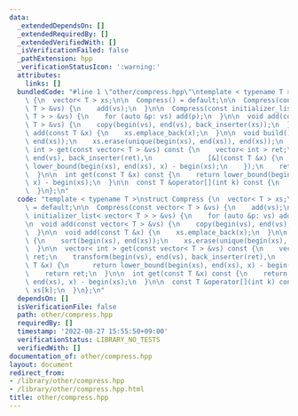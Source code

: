 ```yaml
---
data:
  _extendedDependsOn: []
  _extendedRequiredBy: []
  _extendedVerifiedWith: []
  _isVerificationFailed: false
  _pathExtension: hpp
  _verificationStatusIcon: ':warning:'
  attributes:
    links: []
  bundledCode: "#line 1 \"other/compress.hpp\"\ntemplate < typename T >\nstruct Compress\
    \ {\n  vector< T > xs;\n\n  Compress() = default;\n\n  Compress(const vector<\
    \ T > &vs) {\n    add(vs);\n  }\n\n  Compress(const initializer_list< vector<\
    \ T > > &vs) {\n    for (auto &p: vs) add(p);\n  }\n\n  void add(const vector<\
    \ T > &vs) {\n    copy(begin(vs), end(vs), back_inserter(xs));\n  }\n\n  void\
    \ add(const T &x) {\n    xs.emplace_back(x);\n  }\n\n  void build() {\n    sort(begin(xs),\
    \ end(xs));\n    xs.erase(unique(begin(xs), end(xs)), end(xs));\n  }\n\n  vector<\
    \ int > get(const vector< T > &vs) const {\n    vector< int > ret;\n    transform(begin(vs),\
    \ end(vs), back_inserter(ret),\n              [&](const T &x) {\n      return\
    \ lower_bound(begin(xs), end(xs), x) - begin(xs);\n    });\n    return ret;\n\
    \  }\n\n  int get(const T &x) const {\n    return lower_bound(begin(xs), end(xs),\
    \ x) - begin(xs);\n  }\n\n  const T &operator[](int k) const {\n    return xs[k];\n\
    \  }\n};\n"
  code: "template < typename T >\nstruct Compress {\n  vector< T > xs;\n\n  Compress()\
    \ = default;\n\n  Compress(const vector< T > &vs) {\n    add(vs);\n  }\n\n  Compress(const\
    \ initializer_list< vector< T > > &vs) {\n    for (auto &p: vs) add(p);\n  }\n\
    \n  void add(const vector< T > &vs) {\n    copy(begin(vs), end(vs), back_inserter(xs));\n\
    \  }\n\n  void add(const T &x) {\n    xs.emplace_back(x);\n  }\n\n  void build()\
    \ {\n    sort(begin(xs), end(xs));\n    xs.erase(unique(begin(xs), end(xs)), end(xs));\n\
    \  }\n\n  vector< int > get(const vector< T > &vs) const {\n    vector< int >\
    \ ret;\n    transform(begin(vs), end(vs), back_inserter(ret),\n              [&](const\
    \ T &x) {\n      return lower_bound(begin(xs), end(xs), x) - begin(xs);\n    });\n\
    \    return ret;\n  }\n\n  int get(const T &x) const {\n    return lower_bound(begin(xs),\
    \ end(xs), x) - begin(xs);\n  }\n\n  const T &operator[](int k) const {\n    return\
    \ xs[k];\n  }\n};\n"
  dependsOn: []
  isVerificationFile: false
  path: other/compress.hpp
  requiredBy: []
  timestamp: '2022-08-27 15:55:50+09:00'
  verificationStatus: LIBRARY_NO_TESTS
  verifiedWith: []
documentation_of: other/compress.hpp
layout: document
redirect_from:
- /library/other/compress.hpp
- /library/other/compress.hpp.html
title: other/compress.hpp
---
```

